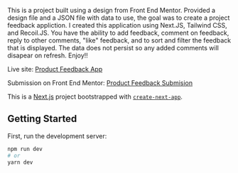 This is a project built using a design from Front End Mentor. Provided a design file and a JSON file with data to use, the goal was to create a project feedback appliction. I created this application using Next.JS, Tailwind CSS, and Recoil.JS. You have the ability to add feedback, comment on feedback, reply to other comments, "like" feedback, and to sort and filter the feedback that is displayed. The data does not persist so any added comments will disapear on refresh. Enjoy!!

Live site: [Product Feedback App](https://product-feedback-puce.vercel.app/)

Submission on Front End Mentor: [Product Feedback Submision](https://www.frontendmentor.io/solutions/product-feedback-app-front-end-using-nextjs-tailwind-css-recoiljs-yirpaX_WL)

This is a [Next.js](https://nextjs.org/) project bootstrapped with [`create-next-app`](https://github.com/vercel/next.js/tree/canary/packages/create-next-app).

## Getting Started

First, run the development server:

```bash
npm run dev
# or
yarn dev
```
